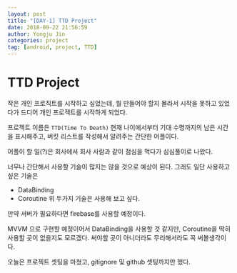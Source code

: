 ```yaml
---
layout: post
title: "[DAY-1] TTD Project"
date: 2018-09-22 21:56:59
author: Yongju Jin
categories: project
tag: [android, project, TTD]
---
```

# TTD Project 
작은 개인 프로직트를 시작하고 싶었는데, 뭘 만들어야 할지 몰라서 시작을 못하고 있었다가 
드디어 개인 프로젝트를 시작하게 되었다.

프로젝트 이름은 `TTD(Time To Death)` 현재 나이에서부터 기대 수명까지의 남은 시간을 표시해주고,
버킷 리스트를 작성해서 알려주는 간단한 어플이다.

어플이 할 일(?)은 회사에서 회사 사람과 같이 점심을 먹다가 심심풀이로 나왔다.

너무나 간단해서 사용할 기술이 많지는 않을 것으로 예상이 된다.
그래도 일단 사용하고 싶은 기술은
 * DataBinding
 * Coroutine 
위 두가지 기술은 사용해 보고 싶다.

만약 서버가 필요하다면 firebase를 사용할 예정이다.

MVVM 으로 구현할 예정이어서 DataBinding을 사용할 것 같지만, 
Coroutine을 딱히 사용할 곳이 없을지도 모르겠다.
써야할 곳이 아니더라도 무리해서라도 꼭 써볼생각이다.

오늘은 프로젝트 셋팅을 마쳤고, gitignore 및 github 셋팅까지만 했다.